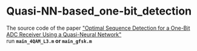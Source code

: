 # Quasi-NN-based_one-bit_detection
The source code of the paper ["Optimal Sequence Detection for a One-Bit ADC Receiver Using a Quasi-Neural Network"](https://ieeexplore.ieee.org/document/10552789)  
run **`main_4QAM_L3.m` or `main_gfsk.m`**
